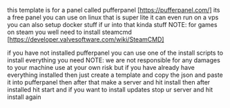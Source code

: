 this template is for a panel called pufferpanel [https://pufferpanel.com/] its a free panel you can use on linux that is super lite it can even run on a vps 
you can also setup docker stuff if ur into that kinda stuff
NOTE: for games on steam you well need to install steamcmd [https://developer.valvesoftware.com/wiki/SteamCMD]

if you have not installed pufferpanel you can use one of the install scripts to install everything you need 
NOTE: we are not responsible for any damages to your machine use at your own risk 
but if you have already have everything installed then just create a template and copy the json and paste it into pufferpanel then after that make a server and hit install then after installed hit start and if you want to install updates stop ur server and hit install again 
